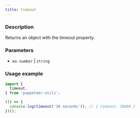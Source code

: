 ```yaml
---
title: timeout
---
```


### Description

Returns an object with the timeout property.

### Parameters

- `ms`: `number` | `string`

### Usage example

```ts
import {
  timeout,
} from 'puppeteer-utilz';

(() => {
  console.log(timeout('30 seconds')); // { timeout: 30000 }
})();
```
